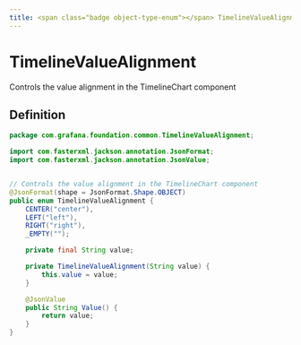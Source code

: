 ```yaml
---
title: <span class="badge object-type-enum"></span> TimelineValueAlignment
---
```

# <span class="badge object-type-enum"></span> TimelineValueAlignment

Controls the value alignment in the TimelineChart component

## Definition

```java
package com.grafana.foundation.common.TimelineValueAlignment;

import com.fasterxml.jackson.annotation.JsonFormat;
import com.fasterxml.jackson.annotation.JsonValue;


// Controls the value alignment in the TimelineChart component
@JsonFormat(shape = JsonFormat.Shape.OBJECT)
public enum TimelineValueAlignment {
    CENTER("center"),
    LEFT("left"),
    RIGHT("right"),
    _EMPTY("");

    private final String value;

    private TimelineValueAlignment(String value) {
        this.value = value;
    }

    @JsonValue
    public String Value() {
        return value;
    }
}

```
